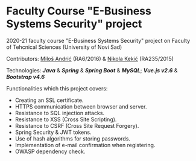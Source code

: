 # Faculty Course "E-Business Systems Security" project

2020-21 faculty course "E-Business Systems Security" project on Faculty of Tehcnical Sciences (University of Novi Sad)

Contributors: [Miloš Andrić](https://github.com/andric-milos) (RA6/2016) & [Nikola Kekić](https://github.com/Nikola-Kekic) (RA235/2015)

Technologies: **_Java_** & **_Spring_** & **_Spring Boot_** & **_MySQL_**; **_Vue.js v2.6_** & **_Bootstrap v4.6_**

Functionalities which this project covers:
* Creating an SSL certificate.
* HTTPS communication between browser and server.
* Resistance to SQL injection attacks.
* Resistance to XSS (Cross Site Scripting).
* Resistance to CSRF (Cross Site Request Forgery).
* Spring Security & JWT tokens.
* Use of hash algorithms for storing passwords.
* Implementation of e-mail confirmation when registering.
* OWASP dependency check.
